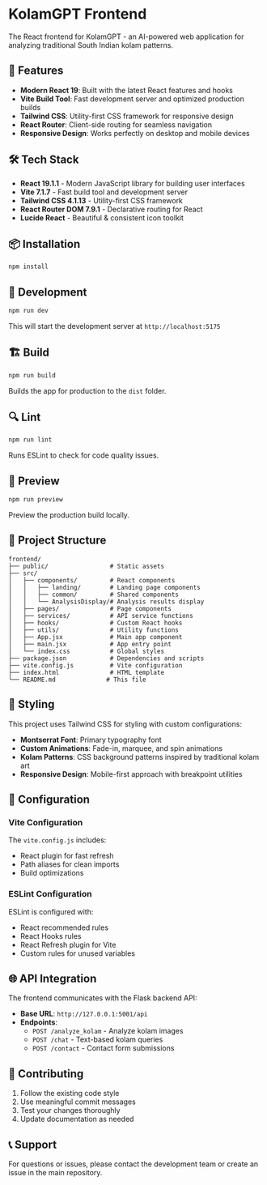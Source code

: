 # KolamGPT Frontend

The React frontend for KolamGPT - an AI-powered web application for analyzing traditional South Indian kolam patterns.

## 🚀 Features

- **Modern React 19**: Built with the latest React features and hooks
- **Vite Build Tool**: Fast development server and optimized production builds
- **Tailwind CSS**: Utility-first CSS framework for responsive design
- **React Router**: Client-side routing for seamless navigation
- **Responsive Design**: Works perfectly on desktop and mobile devices

## 🛠️ Tech Stack

- **React 19.1.1** - Modern JavaScript library for building user interfaces
- **Vite 7.1.7** - Fast build tool and development server
- **Tailwind CSS 4.1.13** - Utility-first CSS framework
- **React Router DOM 7.9.1** - Declarative routing for React
- **Lucide React** - Beautiful & consistent icon toolkit

## 📦 Installation

```bash
npm install
```

## 🚀 Development

```bash
npm run dev
```

This will start the development server at `http://localhost:5175`

## 🏗️ Build

```bash
npm run build
```

Builds the app for production to the `dist` folder.

## 🔍 Lint

```bash
npm run lint
```

Runs ESLint to check for code quality issues.

## 👀 Preview

```bash
npm run preview
```

Preview the production build locally.

## 📁 Project Structure

```
frontend/
├── public/                 # Static assets
├── src/
│   ├── components/         # React components
│   │   ├── landing/        # Landing page components
│   │   ├── common/         # Shared components
│   │   └── AnalysisDisplay/# Analysis results display
│   ├── pages/              # Page components
│   ├── services/           # API service functions
│   ├── hooks/              # Custom React hooks
│   ├── utils/              # Utility functions
│   ├── App.jsx             # Main app component
│   ├── main.jsx            # App entry point
│   └── index.css           # Global styles
├── package.json            # Dependencies and scripts
├── vite.config.js          # Vite configuration
├── index.html              # HTML template
└── README.md              # This file
```

## 🎨 Styling

This project uses Tailwind CSS for styling with custom configurations:

- **Montserrat Font**: Primary typography font
- **Custom Animations**: Fade-in, marquee, and spin animations
- **Kolam Patterns**: CSS background patterns inspired by traditional kolam art
- **Responsive Design**: Mobile-first approach with breakpoint utilities

## 🔧 Configuration

### Vite Configuration

The `vite.config.js` includes:
- React plugin for fast refresh
- Path aliases for clean imports
- Build optimizations

### ESLint Configuration

ESLint is configured with:
- React recommended rules
- React Hooks rules
- React Refresh plugin for Vite
- Custom rules for unused variables

## 🌐 API Integration

The frontend communicates with the Flask backend API:

- **Base URL**: `http://127.0.0.1:5001/api`
- **Endpoints**:
  - `POST /analyze_kolam` - Analyze kolam images
  - `POST /chat` - Text-based kolam queries
  - `POST /contact` - Contact form submissions

## 🤝 Contributing

1. Follow the existing code style
2. Use meaningful commit messages
3. Test your changes thoroughly
4. Update documentation as needed

## 📞 Support

For questions or issues, please contact the development team or create an issue in the main repository.